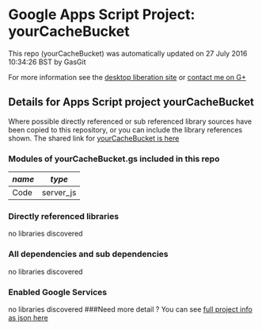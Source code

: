 # Google Apps Script Project: yourCacheBucket
This repo (yourCacheBucket) was automatically updated on 27 July 2016 10:34:26 BST by GasGit

For more information see the [desktop liberation site](http://ramblings.mcpher.com/Home/excelquirks/drivesdk/gettinggithubready "desktop liberation") or [contact me on G+](https://plus.google.com/+BruceMcpherson "Bruce McPherson - GDE")
## Details for Apps Script project yourCacheBucket
Where possible directly referenced or sub referenced library sources have been copied to this repository, or you can include the library references shown. 
The shared link for [yourCacheBucket is here](https://script.google.com/d/1y4e_wxqNjMiq5DggWa1iunHW4YZU7pg97NlAuwWK50CXVxkRKATuX9kb/edit?usp=sharing "open in the GAS IDE")

### Modules of yourCacheBucket.gs included in this repo
*name*|*type*
--- | --- 
Code| server_js
### Directly referenced libraries
no libraries discovered
### All dependencies and sub dependencies
no libraries discovered
### Enabled Google Services
no libraries discovered
###Need more detail ?
You can see [full project info as json here](info.json)

